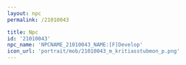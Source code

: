 ```yaml
---
layout: npc
permalink: /21010043

title: Npc
id: '21010043'
npc_name: 'NPCNAME_21010043_NAME:[F]Develop'
icon_url: 'portrait/mob/21010043_m_kritiasstubmon_p.png'
---
```

